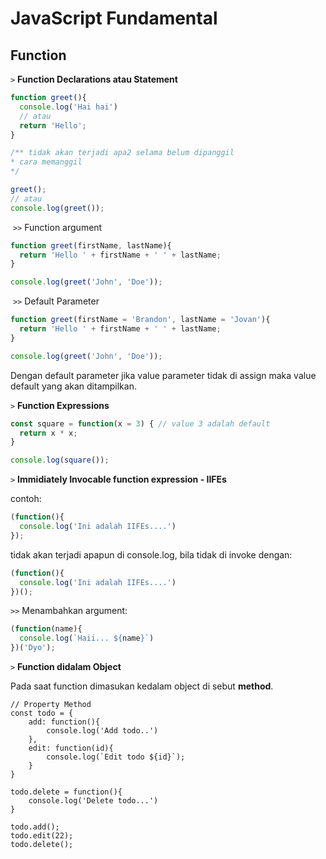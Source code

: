 # JavaScript Fundamental

## Function



```>``` **Function Declarations atau Statement**

```javascript
function greet(){
  console.log('Hai hai')
  // atau
  return 'Hello';
}

/** tidak akan terjadi apa2 selama belum dipanggil
* cara memanggil 
*/

greet();
// atau
console.log(greet());
```



​	```>>``` Function argument

```javascript
function greet(firstName, lastName){
  return 'Hello ' + firstName + ' ' + lastName;
}

console.log(greet('John', 'Doe'));
```



​	```>>``` Default Parameter

```	javascript
function greet(firstName = 'Brandon', lastName = 'Jovan'){
  return 'Hello ' + firstName + ' ' + lastName;
}

console.log(greet('John', 'Doe'));
```

Dengan default parameter jika value parameter tidak di assign maka value default yang akan ditampilkan.



```>``` **Function Expressions**

```javascript
const square = function(x = 3) { // value 3 adalah default
  return x * x;
}

console.log(square());
```



```>``` **Immidiately Invocable function expression - IIFEs**

contoh:

```javascript
(function(){
  console.log('Ini adalah IIFEs....')
});
```

tidak akan terjadi apapun di console.log, bila tidak di invoke dengan:

```javascript
(function(){
  console.log('Ini adalah IIFEs....')
})();
```

```>>``` Menambahkan argument:

```javascript
(function(name){
  console.log(`Haii... ${name}`)
})('Dyo');
```



```>``` **Function didalam Object**

Pada saat function dimasukan kedalam object di sebut **method**.

```
// Property Method
const todo = {
	add: function(){
		console.log('Add todo..')
	},
	edit: function(id){
		console.log(`Edit todo ${id}`);
	}
}

todo.delete = function(){
	console.log('Delete todo...')
}

todo.add();
todo.edit(22);
todo.delete();

```














